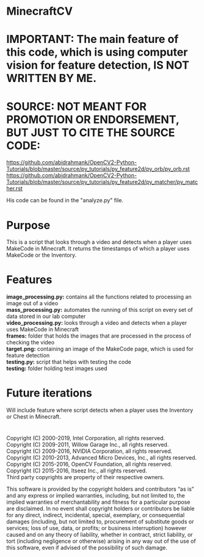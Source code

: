 # MinecraftCV

# IMPORTANT: The main feature of this code, which is using computer vision for feature detection, IS NOT WRITTEN BY ME. 

# SOURCE: NOT MEANT FOR PROMOTION OR ENDORSEMENT, BUT JUST TO CITE THE SOURCE CODE: 
https://github.com/abidrahmank/OpenCV2-Python-Tutorials/blob/master/source/py_tutorials/py_feature2d/py_orb/py_orb.rst </br>
https://github.com/abidrahmank/OpenCV2-Python-Tutorials/blob/master/source/py_tutorials/py_feature2d/py_matcher/py_matcher.rst

His code can be found in the "analyze.py" file. 

# Purpose
This is a script that looks through a video and detects when a player uses MakeCode in Minecraft. It returns the timestamps of which a player uses MakeCode or the Inventory. 

# Features 
**image_processing.py:** contains all the functions related to processing an image out of a video </br>
**mass_processing.py:** automates the running of this script on every set of data stored in our lab computer </br>
**video_processing.py:** looks through a video and detects when a player uses MakeCode in Minecraft </br>
**frames:** folder that holds the images that are processed in the process of checking the video </br>
**target.png:** containing an image of the MakeCode page, which is used for feature detection </br>
**testing.py:** script that helps with testing the code </br>
**testing:** folder holding test images used </br>

# Future iterations 
Will include feature where script detects when a player uses the Inventory or Chest in Minecraft.

#

Copyright (C) 2000-2019, Intel Corporation, all rights reserved. </br>
Copyright (C) 2009-2011, Willow Garage Inc., all rights reserved. </br>
Copyright (C) 2009-2016, NVIDIA Corporation, all rights reserved. </br>
Copyright (C) 2010-2013, Advanced Micro Devices, Inc., all rights reserved. </br>
Copyright (C) 2015-2016, OpenCV Foundation, all rights reserved. </br>
Copyright (C) 2015-2016, Itseez Inc., all rights reserved. </br>
Third party copyrights are property of their respective owners. </br>

This software is provided by the copyright holders and contributors “as is” and any express or implied warranties, including, but not limited to, the implied warranties of merchantability and fitness for a particular purpose are disclaimed. In no event shall copyright holders or contributors be liable for any direct, indirect, incidental, special, exemplary, or consequential damages (including, but not limited to, procurement of substitute goods or services; loss of use, data, or profits; or business interruption) however caused and on any theory of liability, whether in contract, strict liability, or tort (including negligence or otherwise) arising in any way out of the use of this software, even if advised of the possibility of such damage.